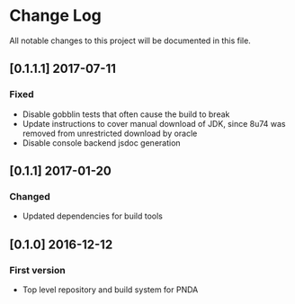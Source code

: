 # Change Log
All notable changes to this project will be documented in this file.

## [0.1.1.1] 2017-07-11
### Fixed
- Disable gobblin tests that often cause the build to break
- Update instructions to cover manual download of JDK, since 8u74 was removed from unrestricted download by oracle
- Disable console backend jsdoc generation

## [0.1.1] 2017-01-20
### Changed
- Updated dependencies for build tools

## [0.1.0] 2016-12-12
### First version
- Top level repository and build system for PNDA
